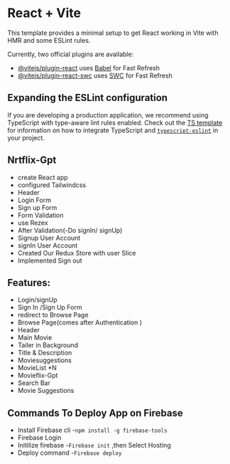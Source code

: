 # React + Vite

This template provides a minimal setup to get React working in Vite with HMR and some ESLint rules.

Currently, two official plugins are available:

- [@vitejs/plugin-react](https://github.com/vitejs/vite-plugin-react/blob/main/packages/plugin-react) uses [Babel](https://babeljs.io/) for Fast Refresh
- [@vitejs/plugin-react-swc](https://github.com/vitejs/vite-plugin-react/blob/main/packages/plugin-react-swc) uses [SWC](https://swc.rs/) for Fast Refresh

## Expanding the ESLint configuration

If you are developing a production application, we recommend using TypeScript with type-aware lint rules enabled. Check out the [TS template](https://github.com/vitejs/vite/tree/main/packages/create-vite/template-react-ts) for information on how to integrate TypeScript and [`typescript-eslint`](https://typescript-eslint.io) in your project.

## Nrtflix-Gpt
- create React app
- configured Tailwindcss
- Header
- Login Form
- Sign up Form
- Form Validation
- use Rezex
- After Validation(-Do signIn/  signUp)
- Signup User Account
- signIn User Account
- Created Our Redux Store with user Slice
- Implemented Sign out


## Features:
- Login/signUp
- Sign In /Sign Up Form
- redirect to Browse Page
- Browse Page(comes after    Authentication )
- Header
- Main Movie
- Tailer in Background
- Title & Description 
- Moviesuggestions
- MovieList *N
- Movieflix-Gpt
- Search Bar
- Movie Suggestions

## Commands To Deploy App on Firebase
- Install Firebase cli -`npm install -g firebase-tools`
- Firebase Login
- Initilize firebase -`Firebase init` ,then Select Hosting
- Deploy command -`Firebase deploy`


 